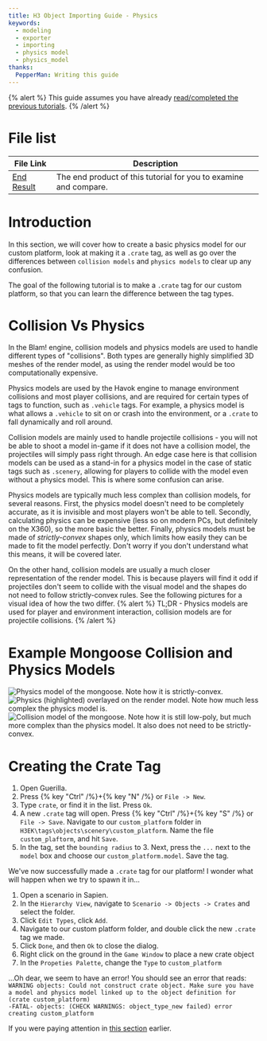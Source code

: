 ```yaml
---
title: H3 Object Importing Guide - Physics
keywords:
  - modeling
  - exporter
  - importing
  - physics model
  - physics_model
thanks:
  PepperMan: Writing this guide
---
```

{% alert %}
This guide assumes you have already [read/completed the previous tutorials](~object-importing).
{% /alert %}

# File list
| File Link                                                                                          | Description
|--------------------------------------------------------------------------------------------------- | -----------------------------------
|[End Result](https://drive.google.com/file/d/1mteG515evA6pH74s-XFSnwx96Xe6MsOY/view?usp=sharing)    | The end product of this tutorial for you to examine and compare.

# Introduction
In this section, we will cover how to create a basic physics model for our custom platform, look at making it a `.crate` tag, as well as go over the differences between `collision models` and `physics models` to clear up any confusion.

The goal of the following tutorial is to make a `.crate` tag for our custom platform, so that you can learn the difference between the tag types.

# Collision Vs Physics
In the Blam! engine, collision models and physics models are used to handle different types of "collisions". Both types are generally highly simplified 3D meshes of the render model, as using the render model would be too computationally expensive.

Physics models are used by the Havok engine to manage environment collisions and most player collisions, and are required for certain types of tags to function, such as `.vehicle` tags. For example, a physics model is what allows a `.vehicle` to sit on or crash into the environment, or a `.crate` to fall dynamically and roll around.

Collision models are mainly used to handle projectile collisions - you will not be able to shoot a model in-game if it does not have a collision model, the projectiles will simply pass right through. An edge case here is that collision models can be used as a stand-in for a physics model in the case of static tags such as `.scenery`, allowing for players to collide with the model even without a physics model. This is where some confusion can arise.

Physics models are typically much less complex than collision models, for several reasons. First, the physics model doesn't need to be completely accurate, as it is invisible and most players won't be able to tell. Secondly, calculating physics can be expensive (less so on modern PCs, but definitely on the X360), so the more basic the better. Finally, physics models must be made of *strictly-convex* shapes only, which limits how easily they can be made to fit the model perfectly. Don't worry if you don't understand what this means, it will be covered later.

On the other hand, collision models are usually a much closer representation of the render model. This is because players will find it odd if projectiles don't seem to collide with the visual model and the shapes do not need to follow strictly-convex rules. See the following pictures for a visual idea of how the two differ.
{% alert %}
TL;DR - Physics models are used for player and environment interaction, collision models are for projectile collisions.
{% /alert %}

# Example Mongoose Collision and Physics Models
![](A.png "Physics model of the mongoose. Note how it is strictly-convex.")
![](B.png "Physics (highlighted) overlayed on the render model. Note how much less complex the physics model is.")
![](C.png "Collision model of the mongoose. Note how it is still low-poly, but much more complex than the physics model. It also does not need to be strictly-convex.")

# Creating the Crate Tag
1. Open Guerilla.
2. Press {% key "Ctrl" /%}+{% key "N" /%} or `File -> New`.
3. Type `crate`, or find it in the list. Press `Ok`.
4. A new `.crate` tag will open. Press {% key "Ctrl" /%}+{% key "S" /%} or `File -> Save`. Navigate to our `custom_platform` folder in `H3EK\tags\objects\scenery\custom_platform`. Name the file `custom_plaftorm`, and hit `Save`.
5. In the tag, set the `bounding radius` to 3. Next, press the `...` next to the `model` box and choose our `custom_platform.model`. Save the tag.

We've now successfully made a `.crate` tag for our platform! I wonder what will happen when we try to spawn it in...

1. Open a scenario in Sapien.
2. In the `Hierarchy View`, navigate to `Scenario -> Objects -> Crates` and select the folder.
3. Click `Edit Types`, click `Add`.
4. Navigate to our custom platform folder, and double click the new `.crate` tag we made.
5. Click `Done`, and then `Ok` to close the dialog.
6. Right click on the ground in the `Game Window` to place a new crate object
7. In the `Propeties Palette`, change the `Type` to `custom_platform`

...Oh dear, we seem to have an error! You should see an error that reads:  
`WARNING objects: Could not construct crate object. Make sure you have a model and physics model linked up to the object definition for (crate custom_platform)`  
`-FATAL- objects: (CHECK WARNINGS: object_type_new failed) error creating custom_platform`

If you were paying attention in [this section](#collision-vs-physics) earlier.